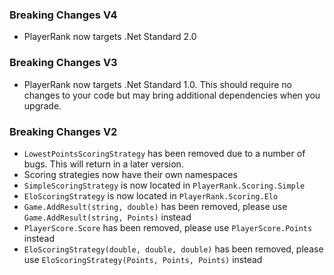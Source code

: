 ### Breaking Changes V4

- PlayerRank now targets .Net Standard 2.0

### Breaking Changes V3

- PlayerRank now targets .Net Standard 1.0. This should require no changes to your code but may bring additional dependencies when you upgrade.

### Breaking Changes V2

- `LowestPointsScoringStrategy` has been removed due to a number of bugs. This will return in a later version.
- Scoring strategies now have their own namespaces
 - `SimpleScoringStrategy` is now located in `PlayerRank.Scoring.Simple`
 - `EloScoringStrategy` is now located in `PlayerRank.Scoring.Elo`
- `Game.AddResult(string, double)` has been removed, please use `Game.AddResult(string, Points)` instead
- `PlayerScore.Score` has been removed, please use `PlayerScore.Points` instead
- `EloScoringStrategy(double, double, double)` has been removed, please use `EloScoringStrategy(Points, Points, Points)` instead